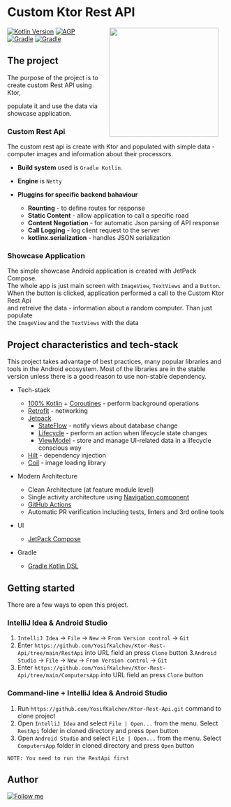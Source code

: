 # Custom Ktor Rest API

<img src="https://user-images.githubusercontent.com/65896669/185249087-72d9fcfb-be75-4f2d-96af-360d901e9bea.gif" width="250" align="right" hspace="20">

[![Kotlin Version](https://img.shields.io/badge/Kotlin-1.7.10-black.svg)](https://kotlinlang.org)
[![AGP](https://img.shields.io/badge/AGP-7.2.1-black?style=flat)](https://developer.android.com/studio/releases/gradle-plugin)
[![Gradle](https://img.shields.io/badge/Gradle-7.3.3-black?style=flat)](https://gradle.org)
[![Gradle](https://img.shields.io/badge/Compose-1.0.2-black.svg?style=flat)](https://developer.android.com/jetpack/compose)

## The project
The purpose of the project is to create custom Rest API using Ktor, 

populate it and use the data via showcase application.


### Custom Rest Api

The custom rest api is create with Ktor and populated with simple data -                                
computer images and information about their processors.                                

* __Build system__ used is `Gradle Kotlin`.
* __Engine__ is `Netty`
* __Pluggins for specific backend bahaviour__

    * __Rounting__ - to define routes for response
    * __Static Content__ - allow application to call a specific road
    * __Content Negotiation__ - for automatic Json parsing of API response
    * __Call Logging__ - log client request to the server
    * __kotlinx.serialization__ - handles JSON serialization

### Showcase Application

The simple showcase Android application is created with JetPack Compose.                                
The whole app is just main screen with `ImageView`, `TextViews` and a `Button`.                                
When the button is clicked, application performed a call to the Custom Ktor Rest Api                                                                
and retreive the data - information about a random computer. Than just populate                                                                
the `ImageView` and the `TextViews` with the data                                

## Project characteristics and tech-stack

This project takes advantage of best practices, many popular libraries and tools 
in the Android ecosystem. Most of the libraries are in the stable version unless 
there is a good reason to use non-stable dependency.

* Tech-stack
    * [100% Kotlin](https://kotlinlang.org/) + [Coroutines](https://kotlinlang.org/docs/reference/coroutines-overview.html) - perform background operations
    * [Retrofit](https://square.github.io/retrofit/) - networking
    * [Jetpack](https://developer.android.com/jetpack)
        * [StateFlow](https://developer.android.com/kotlin/flow/stateflow-and-sharedflow) - notify views about database change
        * [Lifecycle](https://developer.android.com/topic/libraries/architecture/lifecycle) - perform an action when lifecycle state changes
        * [ViewModel](https://developer.android.com/topic/libraries/architecture/viewmodel) - store and manage UI-related data in a lifecycle conscious way
    * [Hilt](https://dagger.dev/hilt/) - dependency injection
    * [Coil](https://coil-kt.github.io/coil/compose/) - image loading library

* Modern Architecture
    * Clean Architecture (at feature module level)
    * Single activity architecture using [Navigation component](https://developer.android.com/guide/navigation/navigation-getting-started)
  * [GitHub Actions](https://github.com/features/actions)
  * Automatic PR verification including tests, linters and 3rd online tools
* UI
    * [JetPack Compose](https://material.io/design)
* Gradle
    * [Gradle Kotlin DSL](https://docs.gradle.org/current/userguide/kotlin_dsl.html)


## Getting started

There are a few ways to open this project.

### IntelliJ Idea & Android Studio

1. `IntelliJ Idea` -> `File` -> `New` -> `From Version control` -> `Git`
2. Enter `https://github.com/YosifKalchev/Ktor-Rest-Api/tree/main/RestApi` into URL field an press `Clone` button
3.`Android Studio` -> `File` -> `New` -> `From Version control` -> `Git`
4. Enter `https://github.com/YosifKalchev/Ktor-Rest-Api/tree/main/ComputersApp` into URL field an press `Clone` button

### Command-line + IntelliJ Idea & Android Studio

1. Run `https://github.com/YosifKalchev/Ktor-Rest-Api.git` command to clone project
2. Open `IntelliJ Idea` and select `File | Open...` from the menu. Select `RestApi` folder in cloned directory and press `Open` button
3. Open `Android Studio` and select `File | Open...` from the menu. Select `ComputersApp` folder in cloned directory and press `Open` button

```
NOTE: You need to run the RestApi first
```

## Author
[![Follow me](https://img.shields.io/twitter/follow/YosifKalchev?style=social)](https://twitter.com/yosifkalchev)

